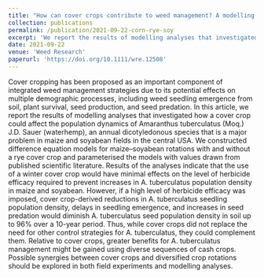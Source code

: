 ```yaml
---
title: "How can cover crops contribute to weed management? A modelling approach illustrated with rye (Secale cereale) and Amaranthus tuberculatus "
collection: publications
permalink: /publication/2021-09-22-corn-rye-soy
excerpt: 'We report the results of modelling analyses that investigated how a cover crop could affect the population dynamics of Amaranthus tuberculatus (Moq.) J.D. Sauer (waterhemp), an annual dicotyledonous species that is a major problem in maize and soyabean fields in the central USA. While cover crops did not replace the need for other control strategies for A. tuberculatus, they could complement them. Relative to cover crops, greater benefits for A. tuberculatus management might be gained using diverse sequences of cash crops. Possible synergies between cover crops and diversified crop rotations should be explored in both field experiments and modelling analyses.'
date: 2021-09-22
venue: 'Weed Research'
paperurl: 'https://doi.org/10.1111/wre.12508'
---
```

Cover cropping has been proposed as an important component of integrated weed management strategies due to its potential effects on multiple demographic processes, including weed seedling emergence from soil, plant survival, seed production, and seed predation. In this article, we report the results of modelling analyses that investigated how a cover crop could affect the population dynamics of Amaranthus tuberculatus (Moq.) J.D. Sauer (waterhemp), an annual dicotyledonous species that is a major problem in maize and soyabean fields in the central USA. We constructed difference equation models for maize–soyabean rotations with and without a rye cover crop and parameterised the models with values drawn from published scientific literature. Results of the analyses indicate that the use of a winter cover crop would have minimal effects on the level of herbicide efficacy required to prevent increases in A. tuberculatus population density in maize and soyabean. However, if a high level of herbicide efficacy was imposed, cover crop-derived reductions in A. tuberculatus seedling population density, delays in seedling emergence, and increases in seed predation would diminish A. tuberculatus seed population density in soil up to 96% over a 10-year period. Thus, while cover crops did not replace the need for other control strategies for A. tuberculatus, they could complement them. Relative to cover crops, greater benefits for A. tuberculatus management might be gained using diverse sequences of cash crops. Possible synergies between cover crops and diversified crop rotations should be explored in both field experiments and modelling analyses.
